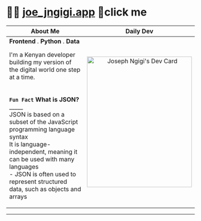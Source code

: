 # 🏄‍♂️ [joe_jngigi.app](https://joe-jngigi.vercel.app/)  🤙click me

|About Me|Daily Dev
|-----------------|-----------------|
| **Frontend** . **Python** . **Data** </br> <p align="left">I'm a Kenyan developer building my version of the digital world one step at a time. </br></br></br> **`Fun Fact`**  **What is JSON?** </br> _____ </br>JSON is based on a subset of the JavaScript programming language syntax</br>It is language-independent, meaning it can be used with many languages</br> - JSON is often used to represent structured data, such as objects and arrays</p> |<p align="center"><a href="https://app.daily.dev/joe_jngigi"><img src="https://api.daily.dev/devcards/8df8c3a9c9b0478a9c69c812579f2d8e.png?r=68r" width="280" height="350" alt="Joseph Ngigi's Dev Card"/></a> </p> |

----

